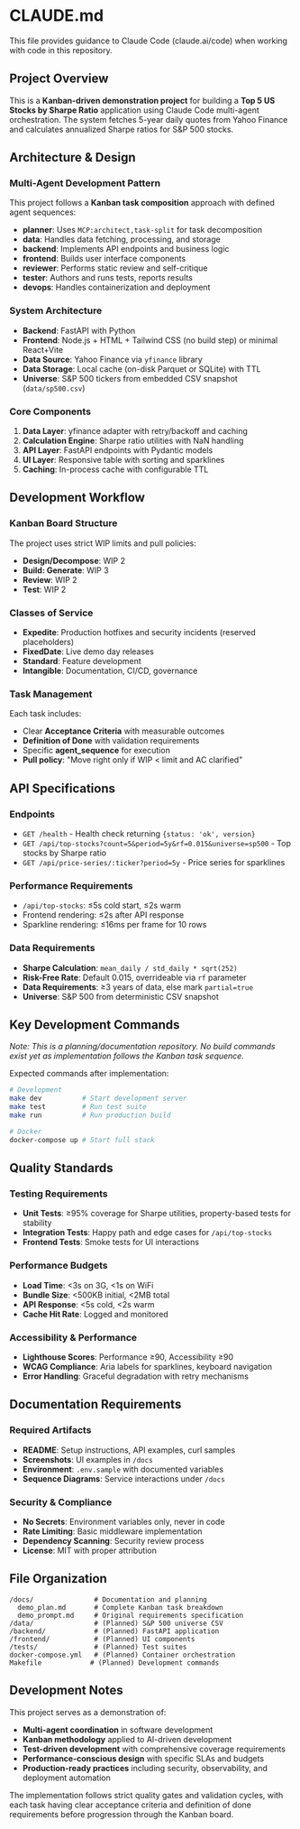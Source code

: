 # CLAUDE.md

This file provides guidance to Claude Code (claude.ai/code) when working with code in this repository.

## Project Overview

This is a **Kanban-driven demonstration project** for building a **Top 5 US Stocks by Sharpe Ratio** application using Claude Code multi-agent orchestration. The system fetches 5-year daily quotes from Yahoo Finance and calculates annualized Sharpe ratios for S&P 500 stocks.

## Architecture & Design

### Multi-Agent Development Pattern
This project follows a **Kanban task composition** approach with defined agent sequences:
- **planner**: Uses `MCP:architect,task-split` for task decomposition
- **data**: Handles data fetching, processing, and storage
- **backend**: Implements API endpoints and business logic
- **frontend**: Builds user interface components
- **reviewer**: Performs static review and self-critique
- **tester**: Authors and runs tests, reports results
- **devops**: Handles containerization and deployment

### System Architecture
- **Backend**: FastAPI with Python
- **Frontend**: Node.js + HTML + Tailwind CSS (no build step) or minimal React+Vite
- **Data Source**: Yahoo Finance via `yfinance` library
- **Data Storage**: Local cache (on-disk Parquet or SQLite) with TTL
- **Universe**: S&P 500 tickers from embedded CSV snapshot (`data/sp500.csv`)

### Core Components
1. **Data Layer**: yfinance adapter with retry/backoff and caching
2. **Calculation Engine**: Sharpe ratio utilities with NaN handling
3. **API Layer**: FastAPI endpoints with Pydantic models
4. **UI Layer**: Responsive table with sorting and sparklines
5. **Caching**: In-process cache with configurable TTL

## Development Workflow

### Kanban Board Structure
The project uses strict WIP limits and pull policies:
- **Design/Decompose**: WIP 2
- **Build: Generate**: WIP 3  
- **Review**: WIP 2
- **Test**: WIP 2

### Classes of Service
- **Expedite**: Production hotfixes and security incidents (reserved placeholders)
- **FixedDate**: Live demo day releases
- **Standard**: Feature development
- **Intangible**: Documentation, CI/CD, governance

### Task Management
Each task includes:
- Clear **Acceptance Criteria** with measurable outcomes
- **Definition of Done** with validation requirements
- Specific **agent_sequence** for execution
- **Pull policy**: "Move right only if WIP < limit and AC clarified"

## API Specifications

### Endpoints
- `GET /health` - Health check returning `{status: 'ok', version}`
- `GET /api/top-stocks?count=5&period=5y&rf=0.015&universe=sp500` - Top stocks by Sharpe ratio
- `GET /api/price-series/:ticker?period=5y` - Price series for sparklines

### Performance Requirements
- `/api/top-stocks`: ≤5s cold start, ≤2s warm
- Frontend rendering: ≤2s after API response
- Sparkline rendering: ≤16ms per frame for 10 rows

### Data Requirements
- **Sharpe Calculation**: `mean_daily / std_daily * sqrt(252)`
- **Risk-Free Rate**: Default 0.015, overrideable via `rf` parameter
- **Data Requirements**: ≥3 years of data, else mark `partial=true`
- **Universe**: S&P 500 from deterministic CSV snapshot

## Key Development Commands

*Note: This is a planning/documentation repository. No build commands exist yet as implementation follows the Kanban task sequence.*

Expected commands after implementation:
```bash
# Development
make dev          # Start development server
make test         # Run test suite  
make run          # Run production build

# Docker
docker-compose up # Start full stack
```

## Quality Standards

### Testing Requirements
- **Unit Tests**: ≥95% coverage for Sharpe utilities, property-based tests for stability
- **Integration Tests**: Happy path and edge cases for `/api/top-stocks`
- **Frontend Tests**: Smoke tests for UI interactions

### Performance Budgets
- **Load Time**: <3s on 3G, <1s on WiFi
- **Bundle Size**: <500KB initial, <2MB total
- **API Response**: <5s cold, <2s warm
- **Cache Hit Rate**: Logged and monitored

### Accessibility & Performance
- **Lighthouse Scores**: Performance ≥90, Accessibility ≥90
- **WCAG Compliance**: Aria labels for sparklines, keyboard navigation
- **Error Handling**: Graceful degradation with retry mechanisms

## Documentation Requirements

### Required Artifacts
- **README**: Setup instructions, API examples, curl samples
- **Screenshots**: UI examples in `/docs`
- **Environment**: `.env.sample` with documented variables
- **Sequence Diagrams**: Service interactions under `/docs`

### Security & Compliance
- **No Secrets**: Environment variables only, never in code
- **Rate Limiting**: Basic middleware implementation
- **Dependency Scanning**: Security review process
- **License**: MIT with proper attribution

## File Organization

```
/docs/               # Documentation and planning
  demo_plan.md       # Complete Kanban task breakdown
  demo_prompt.md     # Original requirements specification
/data/               # (Planned) S&P 500 universe CSV
/backend/            # (Planned) FastAPI application
/frontend/           # (Planned) UI components
/tests/              # (Planned) Test suites
docker-compose.yml   # (Planned) Container orchestration
Makefile            # (Planned) Development commands
```

## Development Notes

This project serves as a demonstration of:
- **Multi-agent coordination** in software development
- **Kanban methodology** applied to AI-driven development
- **Test-driven development** with comprehensive coverage requirements
- **Performance-conscious design** with specific SLAs and budgets
- **Production-ready practices** including security, observability, and deployment automation

The implementation follows strict quality gates and validation cycles, with each task having clear acceptance criteria and definition of done requirements before progression through the Kanban board.
